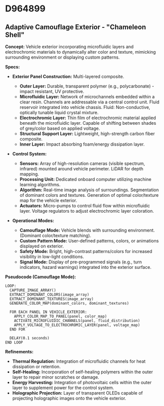 # D964899

## Adaptive Camouflage Exterior - "Chameleon Shell"

**Concept:** Vehicle exterior incorporating microfluidic layers and electrochromic materials to dynamically alter color and texture, mimicking surrounding environment or displaying custom patterns.

**Specs:**

*   **Exterior Panel Construction:** Multi-layered composite.
    *   **Outer Layer:** Durable, transparent polymer (e.g., polycarbonate) - impact resistant, UV protective.
    *   **Microfluidic Layer:** Network of microchannels embedded within a clear resin. Channels are addressable via a central control unit. Fluid reservoir integrated into vehicle chassis. Fluid: Non-conductive, optically tunable liquid crystal mixture.
    *   **Electrochromic Layer:** Thin film of electrochromic material applied beneath the microfluidic layer. Capable of shifting between shades of grey/color based on applied voltage.
    *   **Structural Support Layer:** Lightweight, high-strength carbon fiber composite.
    *   **Inner Layer:** Impact absorbing foam/energy dissipation layer.

*   **Control System:**
    *   **Sensors:** Array of high-resolution cameras (visible spectrum, infrared) mounted around vehicle perimeter. LiDAR for depth mapping.
    *   **Processing Unit:** Dedicated onboard computer utilizing machine learning algorithms.
    *   **Algorithm:** Real-time image analysis of surroundings.  Segmentation of dominant colors and textures. Generation of optimal color/texture map for the vehicle exterior.
    *   **Actuators:** Micro-pumps to control fluid flow within microfluidic layer. Voltage regulators to adjust electrochromic layer coloration.

*   **Operational Modes:**
    *   **Camouflage Mode:** Vehicle blends with surrounding environment. (Dominant color/texture matching).
    *   **Custom Pattern Mode:** User-defined patterns, colors, or animations displayed on exterior.
    *   **Safety Mode:**  Bright, high-contrast patterns/colors for increased visibility in low-light conditions.
    *   **Signal Mode:**  Display of pre-programmed signals (e.g., turn indicators, hazard warnings) integrated into the exterior surface.

**Pseudocode (Camouflage Mode):**

```
LOOP:
  CAPTURE_IMAGE_ARRAY()
  EXTRACT_DOMINANT_COLORS(image_array)
  EXTRACT_DOMINANT_TEXTURES(image_array)
  GENERATE_COLOR_MAP(dominant_colors, dominant_textures)
  
  FOR EACH PANEL IN VEHICLE_EXTERIOR:
    APPLY_COLOR_MAP_TO_PANEL(panel, color_map)
    ACTIVATE_MICROFLUIDIC_CHANNELS(panel, fluid_distribution)
    APPLY_VOLTAGE_TO_ELECTROCHROMIC_LAYER(panel, voltage_map)
  END FOR
  
  DELAY(0.1 seconds)
END LOOP
```

**Refinements:**

*   **Thermal Regulation:** Integration of microfluidic channels for heat dissipation or retention.
*   **Self-Healing:** Incorporation of self-healing polymers within the outer layer to repair minor scratches or damage.
*   **Energy Harvesting:**  Integration of photovoltaic cells within the outer layer to supplement power for the control system.
*   **Holographic Projection:**  Layer of transparent OLEDs capable of projecting holographic images onto the vehicle exterior.